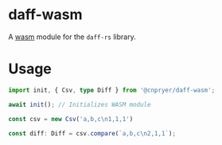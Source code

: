 # daff-wasm

A [wasm]() module for the `daff-rs` library.

# Usage

```ts
import init, { Csv, type Diff } from '@cnpryer/daff-wasm';

await init(); // Initializes WASM module

const csv = new Csv('a,b,c\n1,1,1')

const diff: Diff = csv.compare(`a,b,c\n2,1,1`);
```

